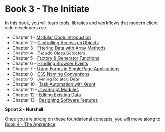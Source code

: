 # Book 3 - The Initiate

In this book, you will learn tools, libraries and workflows that modern client side developers use.

* Chapter 1 - [Modular Code Introduction](./chapters/DESIGN_MODULARITY.md)
* Chapter 2 - [Controlling Access on Objects](./chapters/JS_OBJECT_CREATE.md)
* Chapter 3 - [Filtering Data with Array Methods](./chapters/JS_ARRAY_METHODS.md)
* Chapter 4 - [Pseudo Class Selectors](./chapters/CSS_PSEUDOCLASSES.md)
* Chapter 5 - [Factory & Generator Functions](./chapters/JS_FACTORY_FUNCTION.md)
* Chapter 6 - [Handling Browser Events](./chapters/JS_EVENTS.md)
* Chapter 7 - [Using Forms in Single Page Applications](./chapters/FORMS_SPA.md)
* Chapter 8 - [CSS Naming Conventions](./chapters/CSS_CONVENTIONS.md)
* Chapter 9 - [Joining Related Data](./chapters/JS_JOINING_DATA.md)
* Chapter 10 - [Task Automation with Grunt](./chapters/AUTOMATION_GRUNT.md)
* Chapter 11 - [JavaScript Modules](./chapters/JS_MODULES.md)
* Chapter 12 - [Editing Existing Data](./chapters/DATA_EDITING.md)
* Chapter 13 - [Designing Software Features](./chapters/DESIGN_FEATURES.md)

**Sprint 2 - Nutshell**

Once you are strong on these foundational concepts, you will move along to [Book 4 - The Apprentice](../book-4-the-apprentice/README.md).
